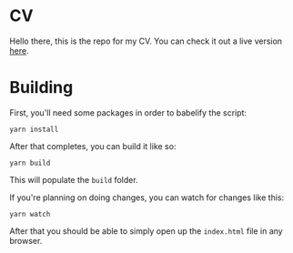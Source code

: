 # CV
Hello there, this is the repo for my CV.
You can check it out a live version [here](https://freekh.github.io).

# Building
First, you'll need some packages in order to babelify the script:
```
yarn install
```

After that completes, you can build it like so:
```
yarn build
```
This will populate the `build` folder.


If you're planning on doing changes, you can watch for changes like this:
```
yarn watch
``` 

After that you should be able to simply open up the `index.html` file in any browser.
